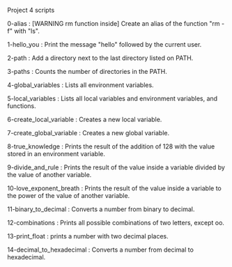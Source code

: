 Project 4 scripts

0-alias : [WARNING rm function inside] Create an alias of the function "rm -f" with "ls".  
  
1-hello_you : Print the message "hello" followed by the current user.  
  
2-path : Add a directory next to the last directory listed on PATH.  
  
3-paths : Counts the number of directories in the PATH.  
  
4-global_variables : Lists all environment variables.  
  
5-local_variables : Lists all local variables and environment variables, and functions.  
  
6-create_local_variable : Creates a new local variable.  
  
7-create_global_variable : Creates a new global variable.  
  
8-true_knowledge : Prints the result of the addition of 128 with the value stored in an environment variable.  
  
9-divide_and_rule : Prints the result of the value inside a variable divided by the value of another variable.
  
10-love_exponent_breath : Prints the result of the value inside a variable to the power of the value of another variable.  
  
11-binary_to_decimal : Converts a number from binary to decimal.  
  
12-combinations : Prints all possible combinations of two letters, except oo.  
  
13-print_float : prints a number with two decimal places.  
  
14-decimal_to_hexadecimal : Converts a number from decimal to hexadecimal.